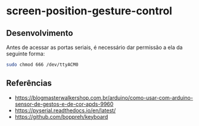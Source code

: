 # screen-position-gesture-control

## Desenvolvimento

Antes de acessar as portas seriais, é necessário dar permissão a ela da
seguinte forma:

```sh
sudo chmod 666 /dev/ttyACM0
```

## Referências

- https://blogmasterwalkershop.com.br/arduino/como-usar-com-arduino-sensor-de-gestos-e-de-cor-apds-9960
- https://pyserial.readthedocs.io/en/latest/
- https://github.com/boppreh/keyboard
